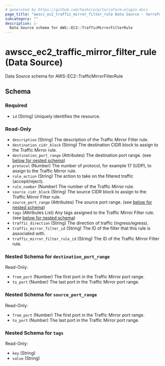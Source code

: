 ```yaml
---
# generated by https://github.com/hashicorp/terraform-plugin-docs
page_title: "awscc_ec2_traffic_mirror_filter_rule Data Source - terraform-provider-awscc"
subcategory: ""
description: |-
  Data Source schema for AWS::EC2::TrafficMirrorFilterRule
---
```


# awscc_ec2_traffic_mirror_filter_rule (Data Source)

Data Source schema for AWS::EC2::TrafficMirrorFilterRule



<!-- schema generated by tfplugindocs -->
## Schema

### Required

- `id` (String) Uniquely identifies the resource.

### Read-Only

- `description` (String) The description of the Traffic Mirror Filter rule.
- `destination_cidr_block` (String) The destination CIDR block to assign to the Traffic Mirror rule.
- `destination_port_range` (Attributes) The destination port range. (see [below for nested schema](#nestedatt--destination_port_range))
- `protocol` (Number) The number of protocol, for example 17 (UDP), to assign to the Traffic Mirror rule.
- `rule_action` (String) The action to take on the filtered traffic (accept/reject).
- `rule_number` (Number) The number of the Traffic Mirror rule.
- `source_cidr_block` (String) The source CIDR block to assign to the Traffic Mirror Filter rule.
- `source_port_range` (Attributes) The source port range. (see [below for nested schema](#nestedatt--source_port_range))
- `tags` (Attributes List) Any tags assigned to the Traffic Mirror Filter rule. (see [below for nested schema](#nestedatt--tags))
- `traffic_direction` (String) The direction of traffic (ingress/egress).
- `traffic_mirror_filter_id` (String) The ID of the filter that this rule is associated with.
- `traffic_mirror_filter_rule_id` (String) The ID of the Traffic Mirror Filter rule.

<a id="nestedatt--destination_port_range"></a>
### Nested Schema for `destination_port_range`

Read-Only:

- `from_port` (Number) The first port in the Traffic Mirror port range.
- `to_port` (Number) The last port in the Traffic Mirror port range.


<a id="nestedatt--source_port_range"></a>
### Nested Schema for `source_port_range`

Read-Only:

- `from_port` (Number) The first port in the Traffic Mirror port range.
- `to_port` (Number) The last port in the Traffic Mirror port range.


<a id="nestedatt--tags"></a>
### Nested Schema for `tags`

Read-Only:

- `key` (String)
- `value` (String)
